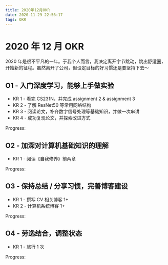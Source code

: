 ```yaml
---
title: 2020年12月OKR
date: 2020-11-29 22:56:17
tags: OKR
---
```


# 2020 年 12 月 OKR

2020 年是很不平凡的一年。于我个人而言，我决定离开字节跳动，跳出舒适圈，开始新的征程。虽然离开了公司，但设定目标的好习惯还是要坚持下去～

## O1 - 入门深度学习，能够上手做实验

- KR 1 - 看完 CS231N，并完成 assignment 2 & assignment 3
- KR 2 - 了解 ResNet50 等常用网络结构
- KR 3 - 阅读论文，补齐数字信号处理等基础知识，并做一次串讲
- KR 4 - 成功复现论文，并探索改进方式

Progress:

## O2 - 加深对计算机基础知识的理解

- KR 1 - 阅读《自我修养》前两章

Progress:

## O3 - 保持总结 / 分享习惯，完善博客建设

- KR 1 - 撰写 CV 相关博客 1+
- KR 2 - 计算机系统博客 1+

Progress:

## O4 - 劳逸结合，调整状态

- KR 1 - 旅行 1 次

Progress:

